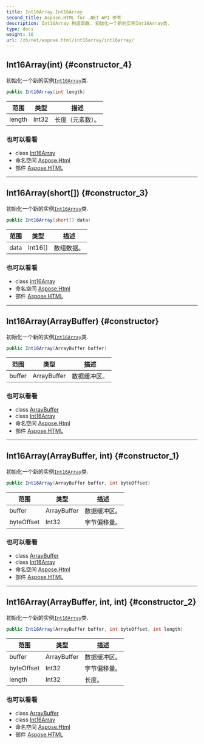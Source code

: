 ```yaml
---
title: Int16Array.Int16Array
second_title: Aspose.HTML for .NET API 参考
description: Int16Array 构造函数. 初始化一个新的实例Int16Array类.
type: docs
weight: 10
url: /zh/net/aspose.html/int16array/int16array/
---
```

## Int16Array(int) {#constructor_4}

初始化一个新的实例[`Int16Array`](../)类.

```csharp
public Int16Array(int length)
```

| 范围 | 类型 | 描述 |
| --- | --- | --- |
| length | Int32 | 长度（元素数）。 |

### 也可以看看

* class [Int16Array](../)
* 命名空间 [Aspose.Html](../../int16array/)
* 部件 [Aspose.HTML](../../../)

---

## Int16Array(short[]) {#constructor_3}

初始化一个新的实例[`Int16Array`](../)类.

```csharp
public Int16Array(short[] data)
```

| 范围 | 类型 | 描述 |
| --- | --- | --- |
| data | Int16[] | 数组数据。 |

### 也可以看看

* class [Int16Array](../)
* 命名空间 [Aspose.Html](../../int16array/)
* 部件 [Aspose.HTML](../../../)

---

## Int16Array(ArrayBuffer) {#constructor}

初始化一个新的实例[`Int16Array`](../)类.

```csharp
public Int16Array(ArrayBuffer buffer)
```

| 范围 | 类型 | 描述 |
| --- | --- | --- |
| buffer | ArrayBuffer | 数据缓冲区。 |

### 也可以看看

* class [ArrayBuffer](../../arraybuffer/)
* class [Int16Array](../)
* 命名空间 [Aspose.Html](../../int16array/)
* 部件 [Aspose.HTML](../../../)

---

## Int16Array(ArrayBuffer, int) {#constructor_1}

初始化一个新的实例[`Int16Array`](../)类.

```csharp
public Int16Array(ArrayBuffer buffer, int byteOffset)
```

| 范围 | 类型 | 描述 |
| --- | --- | --- |
| buffer | ArrayBuffer | 数据缓冲区。 |
| byteOffset | Int32 | 字节偏移量。 |

### 也可以看看

* class [ArrayBuffer](../../arraybuffer/)
* class [Int16Array](../)
* 命名空间 [Aspose.Html](../../int16array/)
* 部件 [Aspose.HTML](../../../)

---

## Int16Array(ArrayBuffer, int, int) {#constructor_2}

初始化一个新的实例[`Int16Array`](../)类.

```csharp
public Int16Array(ArrayBuffer buffer, int byteOffset, int length)
```

| 范围 | 类型 | 描述 |
| --- | --- | --- |
| buffer | ArrayBuffer | 数据缓冲区。 |
| byteOffset | Int32 | 字节偏移量。 |
| length | Int32 | 长度。 |

### 也可以看看

* class [ArrayBuffer](../../arraybuffer/)
* class [Int16Array](../)
* 命名空间 [Aspose.Html](../../int16array/)
* 部件 [Aspose.HTML](../../../)


